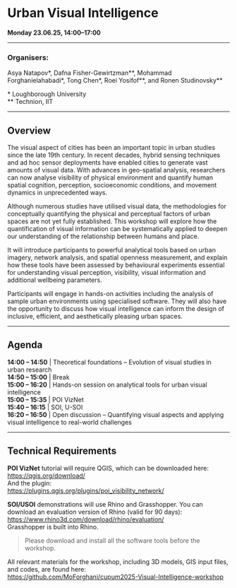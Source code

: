 # Urban Visual Intelligence

**Monday 23.06.25, 14:00–17:00**

---

### Organisers:
Asya Natapov*, Dafna Fisher-Gewirtzman**, Mohammad Forghanielahabadi*, Tong Chen*, Roei Yosifof**, and Ronen Studinovsky**

\* Loughborough University  
\** Technion, IIT

---

## Overview

The visual aspect of cities has been an important topic in urban studies since the late 19th century. In recent decades, hybrid sensing techniques and ad hoc sensor deployments have enabled cities to generate vast amounts of visual data. With advances in geo-spatial analysis, researchers can now analyse visibility of physical environment and quantify human spatial cognition, perception, socioeconomic conditions, and movement dynamics in unprecedented ways.

Although numerous studies have utilised visual data, the methodologies for conceptually quantifying the physical and perceptual factors of urban spaces are not yet fully established. This workshop will explore how the quantification of visual information can be systematically applied to deepen our understanding of the relationship between humans and place.

It will introduce participants to powerful analytical tools based on urban imagery, network analysis, and spatial openness measurement, and explain how these tools have been assessed by behavioural experiments essential for understanding visual perception, visibility, visual information and additional wellbeing parameters.

Participants will engage in hands-on activities including the analysis of sample urban environments using specialised software. They will also have the opportunity to discuss how visual intelligence can inform the design of inclusive, efficient, and aesthetically pleasing urban spaces.

---

## Agenda

**14:00 – 14:50** | Theoretical foundations – Evolution of visual studies in urban research  
**14:50 – 15:00** | Break  
**15:00 – 16:20** | Hands-on session on analytical tools for urban visual intelligence  
**15:00 – 15:35** | POI VizNet  
**15:40 – 16:15** | SOI, U-SOI  
**16:20 – 16:50** | Open discussion – Quantifying visual aspects and applying visual intelligence to real-world challenges

---

## Technical Requirements

**POI VizNet** tutorial will require QGIS, which can be downloaded here:  
https://qgis.org/download/  
And the plugin:  
https://plugins.qgis.org/plugins/poi_visibility_network/

**SOI/USOI** demonstrations will use Rhino and Grasshopper. You can download an evaluation version of Rhino (valid for 90 days):  
https://www.rhino3d.com/download/rhino/evaluation/  
Grasshopper is built into Rhino.

> Please download and install all the software tools before the workshop.

All relevant materials for the workshop, including 3D models, GIS input files, and codes, are found here:  
https://github.com/MoForghani/cupum2025-Visual-Intelligence-workshop
